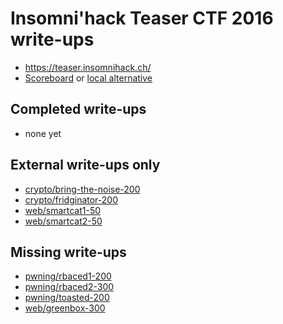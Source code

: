 # Insomni'hack Teaser CTF 2016 write-ups

* <https://teaser.insomnihack.ch/>
* [Scoreboard](https://teaser.insomnihack.ch/) or [local alternative](./scoreboard)

## Completed write-ups

* none yet

## External write-ups only

* [crypto/bring-the-noise-200](crypto/bring-the-noise-200)
* [crypto/fridginator-200](crypto/fridginator-200)
* [web/smartcat1-50](web/smartcat1-50)
* [web/smartcat2-50](web/smartcat2-50)

## Missing write-ups

* [pwning/rbaced1-200](pwning/rbaced1-200)
* [pwning/rbaced2-300](pwning/rbaced2-300)
* [pwning/toasted-200](pwning/toasted-200)
* [web/greenbox-300](web/greenbox-300)